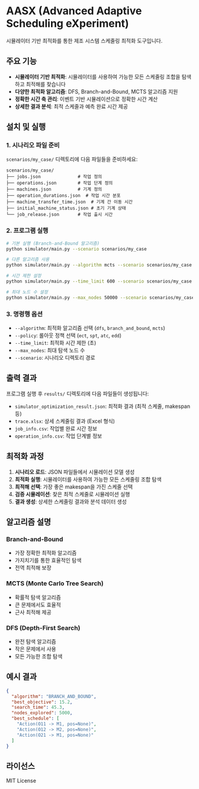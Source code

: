 # AASX (Advanced Adaptive Scheduling eXperiment)

시뮬레이터 기반 최적화를 통한 제조 시스템 스케줄링 최적화 도구입니다.

## 주요 기능

- **시뮬레이터 기반 최적화**: 시뮬레이터를 사용하여 가능한 모든 스케줄링 조합을 탐색하고 최적해를 찾습니다
- **다양한 최적화 알고리즘**: DFS, Branch-and-Bound, MCTS 알고리즘 지원
- **정확한 시간 축 관리**: 이벤트 기반 시뮬레이션으로 정확한 시간 계산
- **상세한 결과 분석**: 최적 스케줄과 예측 완료 시간 제공

## 설치 및 실행

### 1. 시나리오 파일 준비

`scenarios/my_case/` 디렉토리에 다음 파일들을 준비하세요:

```
scenarios/my_case/
├── jobs.json              # 작업 정의
├── operations.json        # 작업 단계 정의
├── machines.json          # 기계 정의
├── operation_durations.json  # 작업 시간 분포
├── machine_transfer_time.json  # 기계 간 이동 시간
├── initial_machine_status.json # 초기 기계 상태
└── job_release.json       # 작업 출시 시간
```

### 2. 프로그램 실행

```bash
# 기본 실행 (Branch-and-Bound 알고리즘)
python simulator/main.py --scenario scenarios/my_case

# 다른 알고리즘 사용
python simulator/main.py --algorithm mcts --scenario scenarios/my_case

# 시간 제한 설정
python simulator/main.py --time_limit 600 --scenario scenarios/my_case

# 최대 노드 수 설정
python simulator/main.py --max_nodes 50000 --scenario scenarios/my_case
```

### 3. 명령행 옵션

- `--algorithm`: 최적화 알고리즘 선택 (`dfs`, `branch_and_bound`, `mcts`)
- `--policy`: 롤아웃 정책 선택 (`ect`, `spt`, `atc`, `edd`)
- `--time_limit`: 최적화 시간 제한 (초)
- `--max_nodes`: 최대 탐색 노드 수
- `--scenario`: 시나리오 디렉토리 경로

## 출력 결과

프로그램 실행 후 `results/` 디렉토리에 다음 파일들이 생성됩니다:

- `simulator_optimization_result.json`: 최적화 결과 (최적 스케줄, makespan 등)
- `trace.xlsx`: 상세 스케줄링 결과 (Excel 형식)
- `job_info.csv`: 작업별 완료 시간 정보
- `operation_info.csv`: 작업 단계별 정보

## 최적화 과정

1. **시나리오 로드**: JSON 파일들에서 시뮬레이션 모델 생성
2. **최적화 실행**: 시뮬레이터를 사용하여 가능한 모든 스케줄링 조합 탐색
3. **최적해 선택**: 가장 좋은 makespan을 가진 스케줄 선택
4. **검증 시뮬레이션**: 찾은 최적 스케줄로 시뮬레이션 실행
5. **결과 생성**: 상세한 스케줄링 결과와 분석 데이터 생성

## 알고리즘 설명

### Branch-and-Bound
- 가장 정확한 최적화 알고리즘
- 가지치기를 통한 효율적인 탐색
- 전역 최적해 보장

### MCTS (Monte Carlo Tree Search)
- 확률적 탐색 알고리즘
- 큰 문제에서도 효율적
- 근사 최적해 제공

### DFS (Depth-First Search)
- 완전 탐색 알고리즘
- 작은 문제에서 사용
- 모든 가능한 조합 탐색

## 예시 결과

```json
{
  "algorithm": "BRANCH_AND_BOUND",
  "best_objective": 15.2,
  "search_time": 45.3,
  "nodes_explored": 5000,
  "best_schedule": [
    "Action(O11 -> M1, pos=None)",
    "Action(O12 -> M2, pos=None)",
    "Action(O21 -> M1, pos=None)"
  ]
}
```

## 라이선스

MIT License